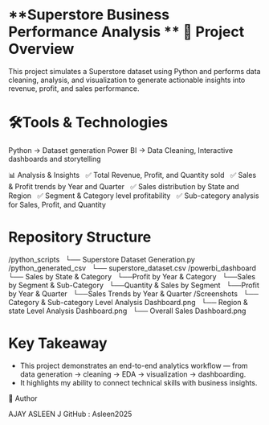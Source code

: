 **Superstore Business Performance Analysis
**
📌 Project Overview
=============================
This project simulates a Superstore dataset using Python and performs data cleaning, analysis, and visualization to generate actionable insights into revenue, profit, and sales performance.

🛠️Tools & Technologies
=============================
Python → Dataset generation
Power BI → Data Cleaning, Interactive dashboards and storytelling

📊 Analysis & Insights
   ✅ Total Revenue, Profit, and Quantity sold
   ✅ Sales & Profit trends by Year and Quarter
   ✅ Sales distribution by State and Region
   ✅ Segment & Category level profitability
   ✅ Sub-category analysis for Sales, Profit, and Quantity

Repository Structure
=============================
/python_scripts
    └── Superstore Dataset Generation.py
/python_generated_csv
    └── superstore_dataset.csv
/powerbi_dashboard
   └── Sales by State & Category
   └──Profit by Year & Category
   └──Sales by Segment & Sub-Category
   └──Quantity & Sales by Segment
   └──Profit by Year & Quarter
   └──Sales Trends by Year & Quarter
/Screenshots
    └── Category & Sub-category Level Analysis Dashboard.png
    └── Region & state Level Analysis Dashboard.png
    └── Overall Sales Dashboard.png

Key Takeaway
=============================
- This project demonstrates an end-to-end analytics workflow — from data generation → cleaning → EDA → visualization → dashboarding.
- It highlights my ability to connect technical skills with business insights.


👤 Author

AJAY ASLEEN J
GitHub : Asleen2025
